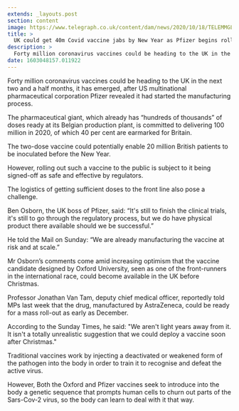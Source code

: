 ```yaml
--- 
extends: _layouts.post 
section: content 
image: https://www.telegraph.co.uk/content/dam/news/2020/10/18/TELEMMGLPICT000242260003_trans_NvBQzQNjv4BqfZFTLwDnh7WG8HUG9yd5EiHcp0FAImGnfZnCERpFLQ8.jpeg?impolicy=logo-overlay 
title: > 
  UK could get 40m Covid vaccine jabs by New Year as Pfizer begins roll-out 
description: > 
  Forty million coronavirus vaccines could be heading to the UK in the next two and a half months, it has emerged, after US multinational pharmaceutical corporation Pfizer revealed it had started the manufacturing process.The two-dose vaccine could potentially enable 20 million British patients to be inoculated before the New Year.However, rolling out such a vaccine to the public is subject to it being signed-off as safe and effective by regulators.It isn't a totally unrealistic suggestion that we could deploy a vaccine soon after Christmas."However, Both the Oxford and Pfizer vaccines seek to introduce into the body a genetic sequence that prompts human cells to churn out parts of the Sars-Cov-2 virus, so the body can learn to deal with it that way. 
date: 1603048157.011922 
--- 
```

Forty million coronavirus vaccines could be heading to the UK in the next two and a half months, it has emerged, after US multinational pharmaceutical corporation Pfizer revealed it had started the manufacturing process.

The pharmaceutical giant, which already has “hundreds of thousands” of doses ready at its Belgian production plant, is committed to delivering 100 million in 2020, of which 40 per cent are earmarked for Britain.

The two-dose vaccine could potentially enable 20 million British patients to be inoculated before the New Year.

However, rolling out such a vaccine to the public is subject to it being signed-off as safe and effective by regulators.

The logistics of getting sufficient doses to the front line also pose a challenge.

Ben Osborn, the UK boss of Pfizer, said: “It's still to finish the clinical trials, it's still to go through the regulatory process, but we do have physical product there available should we be successful.”

He told the Mail on Sunday: “We are already manufacturing the vaccine at risk and at scale.”

Mr Osborn’s comments come amid increasing optimism that the vaccine candidate designed by Oxford University, seen as one of the front-runners in the international race, could become available in the UK before Christmas.

Professor Jonathan Van Tam, deputy chief medical officer, reportedly told MPs last week that the drug, manufactured by AstraZeneca, could be ready for a mass roll-out as early as December.

According to the Sunday Times, he said: "We aren't light years away from it. It isn't a totally unrealistic suggestion that we could deploy a vaccine soon after Christmas."

Traditional vaccines work by injecting a deactivated or weakened form of the pathogen into the body in order to train it to recognise and defeat the active virus.

However, Both the Oxford and Pfizer vaccines seek to introduce into the body a genetic sequence that prompts human cells to churn out parts of the Sars-Cov-2 virus, so the body can learn to deal with it that way.